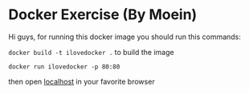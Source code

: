 # Docker Exercise (By Moein)

Hi guys, for running this docker image you should run this commands:

``docker build -t ilovedocker .`` to build the image

``docker run ilovedocker -p 80:80``

then open [localhost](http://localhost/) in your favorite browser